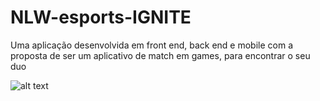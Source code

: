 # NLW-esports-IGNITE

Uma aplicação desenvolvida em front end, back end e mobile
com a proposta de ser um aplicativo de match em games, para encontrar o seu duo

![alt text](https://i.imgur.com/8SG8WCM.png)
